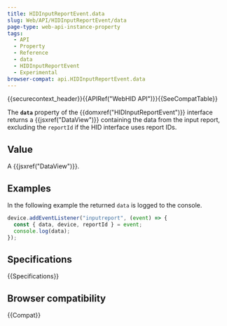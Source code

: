 ```yaml
---
title: HIDInputReportEvent.data
slug: Web/API/HIDInputReportEvent/data
page-type: web-api-instance-property
tags:
  - API
  - Property
  - Reference
  - data
  - HIDInputReportEvent
  - Experimental
browser-compat: api.HIDInputReportEvent.data
---
```

{{securecontext_header}}{{APIRef("WebHID API")}}{{SeeCompatTable}}

The **`data`**  property of the {{domxref("HIDInputReportEvent")}} interface returns a {{jsxref("DataView")}} containing the data from the input report, excluding the `reportId` if the HID interface uses report IDs.

## Value

A {{jsxref("DataView")}}.

## Examples

In the following example the returned `data` is logged to the console.

```js
device.addEventListener("inputreport", (event) => {
  const { data, device, reportId } = event;
  console.log(data);
});
```

## Specifications

{{Specifications}}

## Browser compatibility

{{Compat}}
